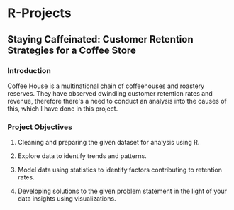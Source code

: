 # R-Projects

## **Staying Caffeinated: Customer Retention Strategies for a Coffee Store** 

### **Introduction**

Coffee House is a multinational chain of coffeehouses and roastery reserves. They have observed dwindling customer retention rates and revenue, therefore there's a need to conduct an analysis into the causes of this, which I have done in this project. 

### **Project Objectives** 

1. Cleaning and preparing the given dataset for analysis using R.

2. Explore data to identify trends and patterns.

3. Model data using statistics to identify factors contributing to retention rates.

4. Developing solutions to the given problem statement in the light of your data insights using visualizations.
